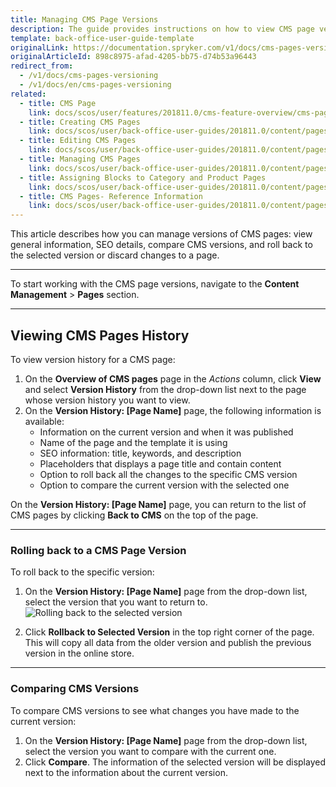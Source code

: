 ```yaml
---
title: Managing CMS Page Versions
description: The guide provides instructions on how to view CMS page versions, roll back to a specific version or view SEO information in the Back Office.
template: back-office-user-guide-template
originalLink: https://documentation.spryker.com/v1/docs/cms-pages-versioning
originalArticleId: 898c8975-afad-4205-bb75-d74b53a96443
redirect_from:
  - /v1/docs/cms-pages-versioning
  - /v1/docs/en/cms-pages-versioning
related:
  - title: CMS Page
    link: docs/scos/user/features/201811.0/cms-feature-overview/cms-pages-overview.html
  - title: Creating CMS Pages
    link: docs/scos/user/back-office-user-guides/201811.0/content/pages/creating-cms-pages.html
  - title: Editing CMS Pages
    link: docs/scos/user/back-office-user-guides/201811.0/content/pages/editing-cms-pages.html
  - title: Managing CMS Pages
    link: docs/scos/user/back-office-user-guides/201811.0/content/pages/managing-cms-pages.html
  - title: Assigning Blocks to Category and Product Pages
    link: docs/scos/user/back-office-user-guides/201811.0/content/pages/assigning-blocks-to-category-and-product-pages.html
  - title: CMS Pages- Reference Information
    link: docs/scos/user/back-office-user-guides/201811.0/content/pages/references/cms-pages-reference-information.html
---
```


This article describes how you can manage versions of CMS pages: view general information, SEO details, compare CMS versions, and roll back to the selected version or discard changes to a page.
***
To start working with the CMS page versions, navigate to the **Content Management** > **Pages** section.
***
## Viewing CMS Pages History
To view version history for a CMS page:

1. On the **Overview of CMS pages** page in the _Actions_ column, click **View** and select **Version History** from the drop-down list next to the page whose version history you want to view.
2. On the **Version History: [Page Name]** page, the following information is available:
    * Information on the current version and when it was published
    * Name of the page and the template it is using
    * SEO information: title, keywords, and description
    * Placeholders that displays a page title and contain content
    * Option to roll back all the changes to the specific CMS version
    * Option to compare the current version with the selected one

On the **Version History: [Page Name]** page, you can return to the list of CMS pages by clicking **Back to CMS** on the top of the page.
***
### Rolling back to a CMS Page Version
To roll back to the specific version:
1. On the **Version History: [Page Name]** page from the drop-down list, select the version that you want to return to.
![Rolling back to the selected version](https://spryker.s3.eu-central-1.amazonaws.com/docs/User+Guides/Back+Office+User+Guides/Content+Management+System/Pages/CMS+Pages+Versioning/page-versioning.png)

2. Click **Rollback to Selected Version** in the top right corner of the page. This will copy all data from the older version and publish the previous version in the online store.

***
### Comparing CMS Versions
To compare CMS versions to see what changes you have made to the current version:
1. On the **Version History: [Page Name]** page from the drop-down list, select the version you want to compare with the current one.
2. Click **Compare**. The information of the selected version will be displayed next to the information about the current version.
